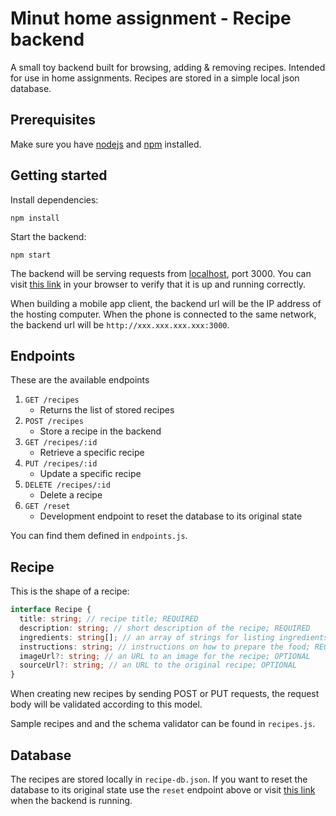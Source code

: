 # Minut home assignment - Recipe backend

A small toy backend built for browsing, adding & removing recipes. Intended for
use in home assignments. Recipes are stored in a simple local json database.

## Prerequisites

Make sure you have [nodejs][] and [npm][] installed.

[npm]: https://www.npmjs.com/
[nodejs]: https://nodejs.org/en/

## Getting started

Install dependencies:

```
npm install
```

Start the backend:

```
npm start
```

The backend will be serving requests from [localhost][], port 3000. You can
visit [this link][getrecipes] in your browser to verify that it is up and
running correctly.

When building a mobile app client, the backend url will be the IP address
of the hosting computer. When the phone is connected to the same network,
the backend url will be `http://xxx.xxx.xxx.xxx:3000`.

[localhost]: http://localhost:3000
[getrecipes]: http://localhost:3000/recipes

## Endpoints

These are the available endpoints

1. `GET /recipes`
   - Returns the list of stored recipes
2. `POST /recipes`
   - Store a recipe in the backend
3. `GET /recipes/:id`
   - Retrieve a specific recipe
4. `PUT /recipes/:id`
   - Update a specific recipe
5. `DELETE /recipes/:id`
   - Delete a recipe
6. `GET /reset`
   - Development endpoint to reset the database to its original state

You can find them defined in `endpoints.js`.

## Recipe

This is the shape of a recipe:

```typescript
interface Recipe {
  title: string; // recipe title; REQUIRED
  description: string; // short description of the recipe; REQUIRED
  ingredients: string[]; // an array of strings for listing ingredients; REQUIRED
  instructions: string; // instructions on how to prepare the food; REQUIRED
  imageUrl?: string; // an URL to an image for the recipe; OPTIONAL
  sourceUrl?: string; // an URL to the original recipe; OPTIONAL
}
```

When creating new recipes by sending POST or PUT requests, the request body will be
validated according to this model.

Sample recipes and and the schema validator can be found in `recipes.js`.

## Database

The recipes are stored locally in `recipe-db.json`. If you want to reset the
database to its original state use the `reset` endpoint above or visit
[this link](http://localhost:3000/reset) when the backend is running.

